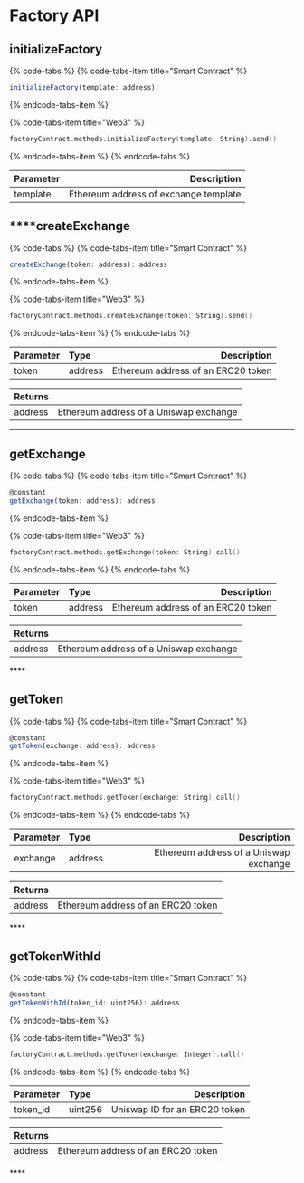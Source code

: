 # Factory API

## **initialize**Factory

{% code-tabs %}
{% code-tabs-item title="Smart Contract" %}
```javascript
initializeFactory(template: address):
```
{% endcode-tabs-item %}

{% code-tabs-item title="Web3" %}
```swift
factoryContract.methods.initializeFactory(template: String).send()
```
{% endcode-tabs-item %}
{% endcode-tabs %}

| Parameter | Description |
| :--- | ---: |
| template | Ethereum address of exchange template |



##  ****createExchange

{% code-tabs %}
{% code-tabs-item title="Smart Contract" %}
```javascript
createExchange(token: address): address
```
{% endcode-tabs-item %}

{% code-tabs-item title="Web3" %}
```swift
factoryContract.methods.createExchange(token: String).send()
```
{% endcode-tabs-item %}
{% endcode-tabs %}

| Parameter | Type | Description |
| :--- | :--- | ---: |
| token | address | Ethereum address of an ERC20 token |

| Returns |  |
| :--- | ---: |
| address | Ethereum address of a Uniswap exchange  |

 ****

## getExchange

{% code-tabs %}
{% code-tabs-item title="Smart Contract" %}
```javascript
@constant
getExchange(token: address): address
```
{% endcode-tabs-item %}

{% code-tabs-item title="Web3" %}
```swift
factoryContract.methods.getExchange(token: String).call()
```
{% endcode-tabs-item %}
{% endcode-tabs %}

| Parameter | Type | Description |
| :--- | :--- | ---: |
| token | address | Ethereum address of an ERC20 token |

| Returns |  |
| :--- | ---: |
| address | Ethereum address of a Uniswap exchange  |

\*\*\*\*

## get**Token**

{% code-tabs %}
{% code-tabs-item title="Smart Contract" %}
```javascript
@constant
getToken(exchange: address): address
```
{% endcode-tabs-item %}

{% code-tabs-item title="Web3" %}
```swift
factoryContract.methods.getToken(exchange: String).call()
```
{% endcode-tabs-item %}
{% endcode-tabs %}

| Parameter | Type | Description |
| :--- | :--- | ---: |
| exchange | address | Ethereum address of a Uniswap exchange |

| Returns |  |
| :--- | ---: |
| address | Ethereum address of an ERC20 token  |

\*\*\*\*

## get**TokenWithId**

{% code-tabs %}
{% code-tabs-item title="Smart Contract" %}
```javascript
@constant
getTokenWithId(token_id: uint256): address
```
{% endcode-tabs-item %}

{% code-tabs-item title="Web3" %}
```swift
factoryContract.methods.getToken(exchange: Integer).call()
```
{% endcode-tabs-item %}
{% endcode-tabs %}

| Parameter | Type | Description |
| :--- | :--- | ---: |
| token\_id | uint256 | Uniswap ID for an ERC20 token |

| Returns |  |
| :--- | ---: |
| address | Ethereum address of an ERC20 token  |

\*\*\*\*



